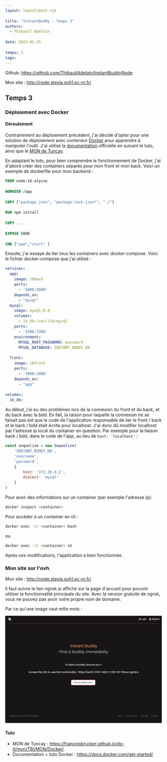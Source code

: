 ```yaml
---
layout: layout/post.njk

title: "InstantBuddy - Temps 3"
authors:
  - Thibault Adelain

date: 2023-01-25

temps: 3
tags:
---
```


Github: <https://github.com/ThibaultAdelain/InstantBuddyNode>

Mon site : <http://node.stevia.ovh1.ec-m.fr/>

## Temps 3

### Déploiement avec Docker

#### Déroulement

Contrairement au déploiement précédent, j'ai décidé d'opter pour une solution de déploiement avec conteneur [Docker](https://docker.com/) pour apprendre à manipuler l'outil. J'ai utilisé la [documentation](https://docs.docker.com/get-started/) officielle en suivant le tuto, ainsi que le [MON de Tuncay](https://francoisbrucker.github.io/do-it/mon/TBi/MON/Docker/).

En adaptant le tuto, pour bien comprendre le fonctionnement de Docker, j'ai d'abord créer des containers séparés pour mon front et mon back. Voici un exemple de dockerfile pour mon backend :

```dockerfile
FROM node:16-alpine

WORKDIR /app

COPY ["package.json", "package-lock.json*", "./"]

RUN npm install

COPY . .

EXPOSE 5000

CMD ["npm","start" ]
```

Ensuite, j'ai essayé de lier tous les containers avec docker-compose. Voici le fichier docker-compose que j'ai utilisé :

```yml
services:
  app:
    image: ibback
    ports:
      - '5000:5000'
    depends_on:
      - "mysql"
  mysql:
    image: mysql:8.0
    volumes:
      - ib_db:/var/lib/mysql
    ports:
      - '3306:3306'
    environment:
      MYSQL_ROOT_PASSWORD: password
      MYSQL_DATABASE: INSTANT_BUDDY_DB

  front:
    image: ibfront
    ports:
      - '3000:3000'
    depends_on:
      - "app"

volumes:
  ib_db:
```

Au début, j'ai eu des problèmes lors de la connexion du front et du back, et du back avec la bdd. En fait, la raison pour laquelle la connexion ne se faisait pas est que le code de l'application responsable de lier le front / back et le back / bdd était écrite pour localhost. J'ai donc dû modifier localhost par l'adresse ip local du container en question. Par exemple pour la liaison back / bdd, dans le code de l'app, au lieu de `host: 'localhost'` :

```javascript
const sequelize = new Sequelize(
    'INSTANT_BUDDY_DB',
    'username',
    'password',
    {
        host: '172.20.0.2',
        dialect: 'mysql'
    }
)
```

Pour avoir des informations sur un container (par exemple l'adresse ip):

```bash
docker inspect <container>
```

Pour accéder à un container en cli :

```bash
docker exec -it <container> bash
```

ou

```bash
docker exec -it <container> sh
```

Après ces modifications, l'application a bien fonctionnée.

### Mon site sur l'ovh

Mon site : <http://node.stevia.ovh1.ec-m.fr/>

Il faut suivre le lien ngrok.io affiché sur la page d'accueil pour pouvoir utiliser la fonctionnalité principale du site. Avec la version gratuite de ngrok, vous ne pouvez pas avoir votre propre nom de domaine.

Par ce qu'une image vaut mille mots :

![homePage](../temps2/homePage.png)

#### Tuto

- MON de Tuncay : <https://francoisbrucker.github.io/do-it/mon/TBi/MON/Docker/>.
- Documentation + tuto Docker : <https://docs.docker.com/get-started/>
